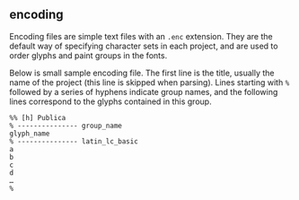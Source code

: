 ## encoding

Encoding files are simple text files with an `.enc` extension. They are the default way of specifying character sets in each project, and are used to order glyphs and paint groups in the fonts.

Below is small sample encoding file. The first line is the title, usually the name of the project (this line is skipped when parsing). Lines starting with `% ` followed by a series of hyphens indicate group names, and the following lines correspond to the glyphs contained in this group.

    %% [h] Publica
    % --------------- group_name
    glyph_name
    % --------------- latin_lc_basic
    a
    b
    c
    d
    …
    %
